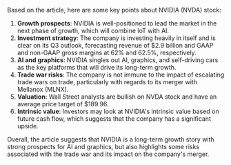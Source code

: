 Based on the article, here are some key points about NVIDIA (NVDA) stock:

1. **Growth prospects**: NVIDIA is well-positioned to lead the market in the next phase of growth, which will combine IoT with AI.
2. **Investment strategy**: The company is investing heavily in itself and is clear on its Q3 outlook, forecasting revenue of $2.9 billion and GAAP and non-GAAP gross margins at 62% and 62.5%, respectively.
3. **AI and graphics**: NVIDIA singles out AI, graphics, and self-driving cars as the key platforms that will drive its long-term growth.
4. **Trade war risks**: The company is not immune to the impact of escalating trade wars on trade, particularly with regards to its merger with Mellanox (MLNX).
5. **Valuation**: Wall Street analysts are bullish on NVDA stock and have an average price target of $189.96.
6. **Intrinsic value**: Investors may look at NVIDIA's intrinsic value based on future cash flow, which suggests that the company has a significant upside.

Overall, the article suggests that NVIDIA is a long-term growth story with strong prospects for AI and graphics, but also highlights some risks associated with the trade war and its impact on the company's merger.